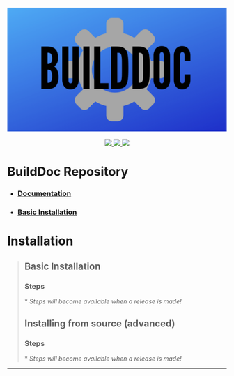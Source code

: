 ![builddoc-banner](./docs/assets/builddoc-bg.png)
<p align="center">
	<a href="https://github.com/itsamedood/BuildDoc/blob/main/LICENSE">
		<img src="https://img.shields.io/github/license/itsamedood/BuildDoc?color=blue&style=for-the-badge">
	</a>
	<a href="https://github.com/itsamedood/BuildDoc">
		<img src="https://img.shields.io/lgtm/grade/python/github/itsamedood/BuildDoc?style=for-the-badge">
	</a>
	<a href="https://github.com/itsamedood/BuildDoc">
		<img src="https://img.shields.io/github/stars/itsamedood/BuildDoc?style=for-the-badge">
	</a>
</p>

# **BuildDoc Repository**
- ### [Documentation](./docs/00-Welcome.md)
- ### [Basic Installation](#basic-installation)

# Installation
> ## Basic Installation
> ### Steps
> <!-- > - Go to [releases](https://github.com/itsamedood/BuildDoc/releases/). -->
> \* *Steps will become available when a release is made!*
> ## Installing from source (advanced)
> ### Steps
> <!-- git gud -->
> \* *Steps will become available when a release is made!*
---
